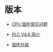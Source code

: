 # 版本

- [CPU 固件常见问题]
- [PLC V4.6 简介]
- [固件升级]

  [CPU 固件常见问题]: ./question.md
  [PLC V4.6 简介]: ./v46.md
  [固件升级]: ./upgrade.md